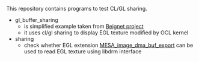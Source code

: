 This repository contains programs to test CL/GL sharing.

- gl_buffer_sharing
    - is simplified example taken from [Beignet project](https://github.com/intel/beignet/blob/master/examples/gl_buffer_sharing/gl_buffer_sharing.cpp)
    - it uses cl/gl sharing to display EGL texture modified by OCL kernel
- sharing
    - check whether EGL extension [MESA_image_dma_buf_export](https://www.khronos.org/registry/EGL/extensions/MESA/EGL_MESA_image_dma_buf_export.txt) can
      be used to read EGL texture using libdrm interface
